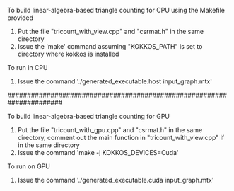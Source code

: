 To build linear-algebra-based triangle counting for CPU using the Makefile provided

1. Put the file "tricount_with_view.cpp" and "csrmat.h" in the same directory
2. Issue the 'make' command assuming "KOKKOS_PATH" is set to directory where kokkos is installed

To run in CPU
1. Issue the command './generated_executable.host   input_graph.mtx'

######################################################################

To build linear-algebra-based triangle counting for GPU

1. Put the file "tricount_with_gpu.cpp" and "csrmat.h" in the same directory, comment out the main function in "tricount_with_view.cpp" if in the same directory
2. Issue the command 'make -j KOKKOS_DEVICES=Cuda'

To run on GPU

1. Issue the command './generated_executable.cuda   input_graph.mtx' 
